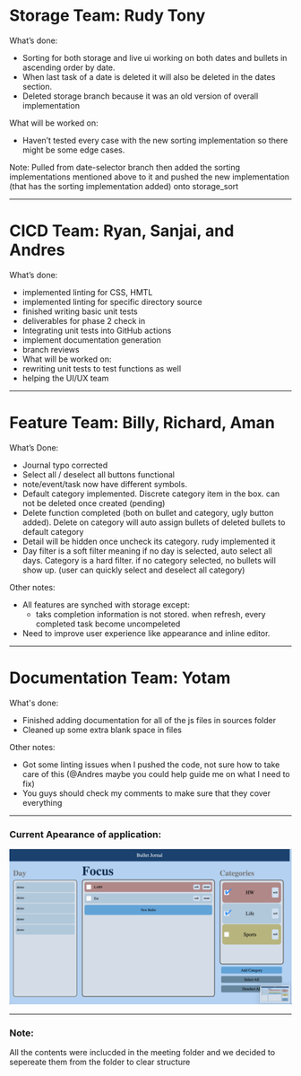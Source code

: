 # Storage Team: Rudy Tony

What’s done:
- Sorting for both storage and live ui working on both dates and bullets in ascending order by date.
- When last task of a date is deleted it will also be deleted in the dates section.
- Deleted storage branch because it was an old version of overall implementation

What will be worked on:
- Haven’t tested every case with the new sorting implementation so there might be some edge cases.

Note: Pulled from date-selector branch then added the sorting implementations mentioned above to it and pushed the new implementation (that has the sorting implementation added) onto storage_sort

---
# CICD Team: Ryan, Sanjai, and Andres

What’s done:
- implemented linting for CSS, HMTL
- implemented linting for specific directory source
- finished writing basic unit tests
- deliverables for phase 2 check in
- Integrating unit tests into GitHub actions
- implement documentation generation 
- branch reviews
- What will be worked on:
- rewriting unit tests to test functions as well
- helping the UI/UX team

---
# Feature Team: Billy, Richard, Aman

What’s Done:
- Journal typo corrected
- Select all / deselect all buttons functional
- note/event/task now have different symbols.
- Default category implemented. Discrete category item in the box. can not be deleted once created (pending)
- Delete function completed (both on bullet and category, ugly button added). Delete on category will auto assign bullets of deleted bullets to default category
- Detail will be hidden once uncheck its category. rudy implemented it 
- Day filter is a soft filter meaning if no day is selected, auto select all days. Category is a hard filter. if no category selected, no bullets will show up. (user can quickly select and deselect all category)

Other notes:
- All features are synched with storage except:
    - taks completion information is not stored. when refresh, every completed task become uncompeleted
- Need to improve user experience like appearance and inline editor.

---
# Documentation Team: Yotam

What's done:
- Finished adding documentation for all of the js files in sources folder
- Cleaned up some extra blank space in files

Other notes:
- Got some linting issues when I pushed the code, not sure how to take care of this (@Andres maybe you could help guide me on what I need to fix)
- You guys should check my comments to make sure that they cover everything

---
### Current Apearance of application:
![demo](./Assets/second-spearence.png)

---
### Note:
All the contents were inclucded in the meeting folder and we decided to sepereate them from the folder to clear structure
